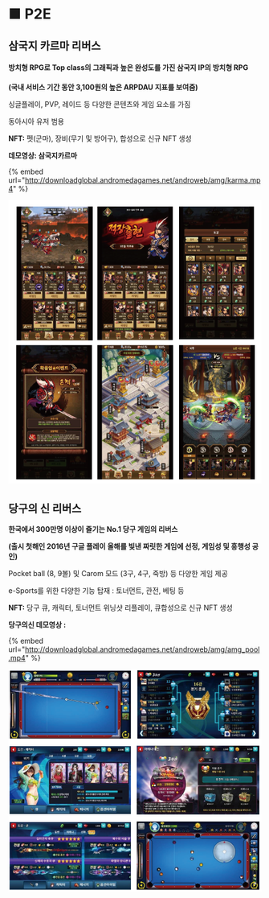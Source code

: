 # ■ P2E

## 삼국지 카르마 리버스

#### 방치형 RPG로 Top class의 그래픽과 높은 완성도를 가진 삼국지 IP의 방치형 RPG&#x20;

**(국내 서비스 기간 동안 3,100원의 높은 ARPDAU 지표를 보여줌)**&#x20;

싱글플레이, PVP, 레이드 등 다양한 콘텐츠와 게임 요소를 가짐

동아시아 유저 범용 &#x20;

**NFT:** 펫(군마), 장비(무기 및 방어구), 합성으로 신규 NFT 생성

**데모영상:  삼국지카르마**

{% embed url="http://downloadglobal.andromedagames.net/androweb/amg/karma.mp4" %}

![](.gitbook/assets/삼국지.png)

&#x20;  &#x20;

## 당구의 신 리버스&#x20;

**한국에서 300만명 이상이 즐기는 No.1 당구 게임의 리버스**&#x20;

**(출시 첫해인 2016년 구글 플레이 올해를 빛낸 짜릿한 게임에 선정, 게임성 및 흥행성 공인)** &#x20;

Pocket ball (8, 9볼) 및 Carom 모드 (3구, 4구, 죽방) 등 다양한 게임 제공

e-Sports를 위한 다양한 기능 탑재 : 토너먼트, 관전, 베팅 등

**NFT:** 당구 큐, 캐릭터, 토너먼트 위닝샷 리플레이,  큐합성으로 신규 NFT 생성

**당구의신 데모영상 :**

{% embed url="http://downloadglobal.andromedagames.net/androweb/amg/amg_pool.mp4" %}



![](.gitbook/assets/당구의신.png)









